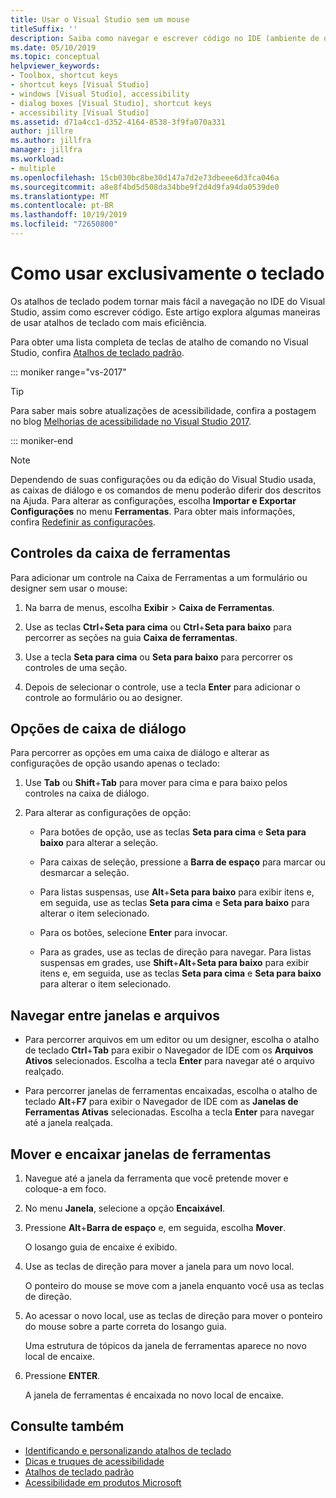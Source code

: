 ```yaml
---
title: Usar o Visual Studio sem um mouse
titleSuffix: ''
description: Saiba como navegar e escrever código no IDE (ambiente de desenvolvimento integrado) do Visual Studio usando apenas o teclado.
ms.date: 05/10/2019
ms.topic: conceptual
helpviewer_keywords:
- Toolbox, shortcut keys
- shortcut keys [Visual Studio]
- windows [Visual Studio], accessibility
- dialog boxes [Visual Studio], shortcut keys
- accessibility [Visual Studio]
ms.assetid: d71a4cc1-d352-4164-8538-3f9fa070a331
author: jillre
ms.author: jillfra
manager: jillfra
ms.workload:
- multiple
ms.openlocfilehash: 15cb030bc8be30d147a7d2e73dbeee6d3fca046a
ms.sourcegitcommit: a8e8f4bd5d508da34bbe9f2d4d9fa94da0539de0
ms.translationtype: MT
ms.contentlocale: pt-BR
ms.lasthandoff: 10/19/2019
ms.locfileid: "72650800"
---
```

# <a name="how-to-use-the-keyboard-exclusively"></a>Como usar exclusivamente o teclado

Os atalhos de teclado podem tornar mais fácil a navegação no IDE do Visual Studio, assim como escrever código. Este artigo explora algumas maneiras de usar atalhos de teclado com mais eficiência.

Para obter uma lista completa de teclas de atalho de comando no Visual Studio, confira [Atalhos de teclado padrão](../../ide/default-keyboard-shortcuts-in-visual-studio.md).

::: moniker range="vs-2017"

> [!TIP]
> Para saber mais sobre atualizações de acessibilidade, confira a postagem no blog [Melhorias de acessibilidade no Visual Studio 2017](https://devblogs.microsoft.com/visualstudio/accessibility-improvements-in-visual-studio-2017-version-15-3/).

::: moniker-end

> [!NOTE]
> Dependendo de suas configurações ou da edição do Visual Studio usada, as caixas de diálogo e os comandos de menu poderão diferir dos descritos na Ajuda. Para alterar as configurações, escolha **Importar e Exportar Configurações** no menu **Ferramentas**. Para obter mais informações, confira [Redefinir as configurações](../environment-settings.md#reset-settings).

## <a name="toolbox-controls"></a>Controles da caixa de ferramentas

Para adicionar um controle na Caixa de Ferramentas a um formulário ou designer sem usar o mouse:

1. Na barra de menus, escolha **Exibir** > **Caixa de Ferramentas**.

2. Use as teclas **Ctrl**+**Seta para cima** ou **Ctrl**+**Seta para baixo** para percorrer as seções na guia **Caixa de ferramentas**.

3. Use a tecla **Seta para cima** ou **Seta para baixo** para percorrer os controles de uma seção.

4. Depois de selecionar o controle, use a tecla **Enter** para adicionar o controle ao formulário ou ao designer.

## <a name="dialog-box-options"></a>Opções de caixa de diálogo

Para percorrer as opções em uma caixa de diálogo e alterar as configurações de opção usando apenas o teclado:

1. Use **Tab** ou **Shift**+**Tab** para mover para cima e para baixo pelos controles na caixa de diálogo.

2. Para alterar as configurações de opção:

   - Para botões de opção, use as teclas **Seta para cima** e **Seta para baixo** para alterar a seleção.

   - Para caixas de seleção, pressione a **Barra de espaço** para marcar ou desmarcar a seleção.

   - Para listas suspensas, use **Alt**+**Seta para baixo** para exibir itens e, em seguida, use as teclas **Seta para cima** e **Seta para baixo** para alterar o item selecionado.

   - Para os botões, selecione **Enter** para invocar.

   - Para as grades, use as teclas de direção para navegar. Para listas suspensas em grades, use **Shift**+**Alt**+**Seta para baixo** para exibir itens e, em seguida, use as teclas **Seta para cima** e **Seta para baixo** para alterar o item selecionado.

## <a name="navigate-between-windows-and-files"></a>Navegar entre janelas e arquivos

- Para percorrer arquivos em um editor ou um designer, escolha o atalho de teclado **Ctrl**+**Tab** para exibir o Navegador de IDE com os **Arquivos Ativos** selecionados. Escolha a tecla **Enter** para navegar até o arquivo realçado.

- Para percorrer janelas de ferramentas encaixadas, escolha o atalho de teclado **Alt**+**F7** para exibir o Navegador de IDE com as **Janelas de Ferramentas Ativas** selecionadas. Escolha a tecla **Enter** para navegar até a janela realçada.

## <a name="move-and-dock-tool-windows"></a>Mover e encaixar janelas de ferramentas

1. Navegue até a janela da ferramenta que você pretende mover e coloque-a em foco.

2. No menu **Janela**, selecione a opção **Encaixável**.

3. Pressione **Alt**+**Barra de espaço** e, em seguida, escolha **Mover**.

   O losango guia de encaixe é exibido.

4. Use as teclas de direção para mover a janela para um novo local.

   O ponteiro do mouse se move com a janela enquanto você usa as teclas de direção.

5. Ao acessar o novo local, use as teclas de direção para mover o ponteiro do mouse sobre a parte correta do losango guia.

   Uma estrutura de tópicos da janela de ferramentas aparece no novo local de encaixe.

6. Pressione **ENTER**.

   A janela de ferramentas é encaixada no novo local de encaixe.

## <a name="see-also"></a>Consulte também

* [Identificando e personalizando atalhos de teclado](../../ide/identifying-and-customizing-keyboard-shortcuts-in-visual-studio.md)
* [Dicas e truques de acessibilidade](../../ide/reference/accessibility-tips-and-tricks.md)
* [Atalhos de teclado padrão](../../ide/default-keyboard-shortcuts-in-visual-studio.md)
* [Acessibilidade em produtos Microsoft](https://www.microsoft.com/accessibility/)
